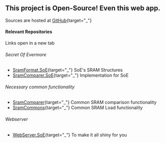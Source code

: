﻿## This project is Open-Source! Even this web app.

Sources are hosted at [GitHub](https://github.com/CleanCodeX){target="_"}

#### Relevant Repositories

Links open in a new tab

###### Secret Of Evermore
* [SramFormat.SoE](https://github.com/CleanCodeX/SramFormat.SoE){target="_"} SoE's SRAM Structures
* [SramComparer.SoE](https://github.com/CleanCodeX/SramComparer.SoE){target="_"} Implementation for SoE

###### Necessary common functionality
* [SramComparer](https://github.com/CleanCodeX/SramComparer){target="_"} Common SRAM comparison functionality
* [SramCommons](https://github.com/CleanCodeX/SramCommons){target="_"} Common SRAM Load functionality

###### Webserver
* [WebServer.SoE](https://github.com/CleanCodeX/WebServer.SoE){target="_"} To make it all shiny for you